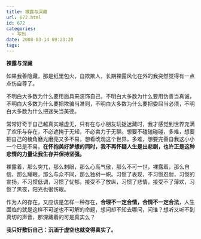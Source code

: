 ```yaml
---
title: 裸露与深藏
url: 672.html
id: 672
categories:
  - 写到
date: 2008-03-14 09:23:20
tags:
---
```


**裸露与深藏**

  
如果我善隐藏，那是纸里包火，自欺欺人，长期裸露风化在外的我突然觉得有一点点伤自尊了。  
  
不明白大多数为什么要用面具来装饰自己，不明白大多数为什么要用伪善当真诚，不明白大多数为什么要把欺骗当准则，不明白大多数为什么要把委屈当必须，不明白大多数为什么把迷失当美德。  
  
常常好奇于自己越真实越虚无，只有在与小朋友玩捉迷藏时，我才感觉到世界充满了欢乐与存在，不必遮掩于无知，不必卖力于无聊。想要不磕磕碰碰，多难，想要把自己的棱角磨光磨亮又多不易，想看改观这个世界，多难，想要完善自我这小小一个已是不易。**在怀抱美好梦想的同时，我不再怀疑人生是出悲剧，也许正是这种悲情的力量让我生存并保持坚强。**  
  
裸露着，那么突兀，那么刺眼，那么心高气傲，那么不可一世，裸露着，那么自信，那么耀眼，那么与众不同，那么独树一帜。习惯了表现，不习惯忍耐，习惯的宣扬，不习惯低调，习惯了忧郁，接受不了放纵，习惯了悲情，接受不了薄欢，习惯了黑夜，阳光也很伤眼。  
  
作为人的存在，又应该是怎样一种存在，**合理不一定合情，合情不一定合法**，人生面临的就是这样不可逆也不可解的命题，想问却不知去哪问，问谁？想听又听不到真切的声音，那深藏着的可是真实么？  
  
**我只好敷衍自己：沉湎于虚空也就变得真实了。**